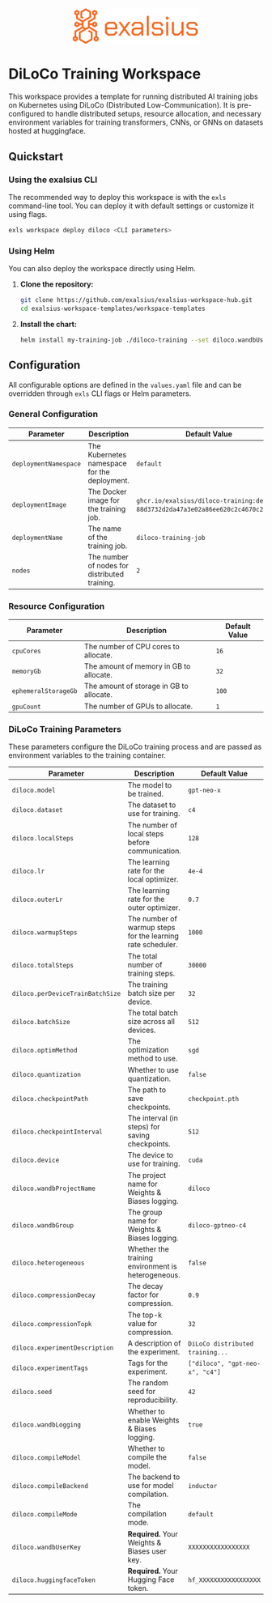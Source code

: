<p align="center"><img src="../../docs/img/logo_banner.png" alt="exalsius banner" width="250"></p>

# DiLoCo Training Workspace

This workspace provides a template for running distributed AI training jobs on Kubernetes using DiLoCo (Distributed Low-Communication). 
It is pre-configured to handle distributed setups, resource allocation, and necessary environment variables for training transformers, CNNs, or GNNs on datasets hosted at huggingface.

## Quickstart

### Using the exalsius CLI

The recommended way to deploy this workspace is with the `exls` command-line tool. You can deploy it with default settings or customize it using flags.

```sh
exls workspace deploy diloco <CLI parameters>
```

### Using Helm

You can also deploy the workspace directly using Helm.

1.  **Clone the repository:**
    ```sh
    git clone https://github.com/exalsius/exalsius-workspace-hub.git
    cd exalsius-workspace-templates/workspace-templates
    ```

2.  **Install the chart:**
    ```sh
    helm install my-training-job ./diloco-training --set diloco.wandbUserKey=<your-wandb-key> --set diloco.huggingfaceToken=<your-hf-token>
    ```

## Configuration

All configurable options are defined in the `values.yaml` file and can be overridden through `exls` CLI flags or Helm parameters.

### General Configuration

| Parameter             | Description                                       | Default Value                |
| --------------------- | ------------------------------------------------- | ---------------------------- |
| `deploymentNamespace` | The Kubernetes namespace for the deployment.      | `default`                    |
| `deploymentImage`     | The Docker image for the training job.            | `ghcr.io/exalsius/diloco-training:dev-88d3732d2da47a3e02a86ee620c2c4670c2e4791` |
| `deploymentName`      | The name of the training job.                     | `diloco-training-job`        |
| `nodes`               | The number of nodes for distributed training.     | `2`                          |

### Resource Configuration

| Parameter          | Description                               | Default Value |
| ------------------ | ----------------------------------------- | ------------- |
| `cpuCores`         | The number of CPU cores to allocate.      | `16`          |
| `memoryGb`         | The amount of memory in GB to allocate.   | `32`          |
| `ephemeralStorageGb` | The amount of storage in GB to allocate.  | `100`         |
| `gpuCount`         | The number of GPUs to allocate.           | `1`           |

### DiLoCo Training Parameters

These parameters configure the DiLoCo training process and are passed as environment variables to the training container.

| Parameter                      | Description                                                              | Default Value                  |
| ------------------------------ | ------------------------------------------------------------------------ | ------------------------------ |
| `diloco.model`                 | The model to be trained.                                                 | `gpt-neo-x`                    |
| `diloco.dataset`               | The dataset to use for training.                                         | `c4`                           |
| `diloco.localSteps`            | The number of local steps before communication.                          | `128`                          |
| `diloco.lr`                    | The learning rate for the local optimizer.                               | `4e-4`                         |
| `diloco.outerLr`               | The learning rate for the outer optimizer.                               | `0.7`                          |
| `diloco.warmupSteps`           | The number of warmup steps for the learning rate scheduler.              | `1000`                         |
| `diloco.totalSteps`            | The total number of training steps.                                      | `30000`                        |
| `diloco.perDeviceTrainBatchSize` | The training batch size per device.                                      | `32`                           |
| `diloco.batchSize`             | The total batch size across all devices.                                 | `512`                          |
| `diloco.optimMethod`           | The optimization method to use.                                          | `sgd`                          |
| `diloco.quantization`          | Whether to use quantization.                                             | `false`                        |
| `diloco.checkpointPath`        | The path to save checkpoints.                                            | `checkpoint.pth`               |
| `diloco.checkpointInterval`    | The interval (in steps) for saving checkpoints.                          | `512`                          |
| `diloco.device`                | The device to use for training.                                          | `cuda`                         |
| `diloco.wandbProjectName`      | The project name for Weights & Biases logging.                           | `diloco`                       |
| `diloco.wandbGroup`            | The group name for Weights & Biases logging.                             | `diloco-gptneo-c4`             |
| `diloco.heterogeneous`         | Whether the training environment is heterogeneous.                       | `false`                        |
| `diloco.compressionDecay`      | The decay factor for compression.                                        | `0.9`                          |
| `diloco.compressionTopk`       | The top-k value for compression.                                         | `32`                           |
| `diloco.experimentDescription` | A description of the experiment.                                         | `DiLoCo distributed training...` |
| `diloco.experimentTags`        | Tags for the experiment.                                                 | `["diloco", "gpt-neo-x", "c4"]`  |
| `diloco.seed`                  | The random seed for reproducibility.                                     | `42`                           |
| `diloco.wandbLogging`          | Whether to enable Weights & Biases logging.                              | `true`                         |
| `diloco.compileModel`          | Whether to compile the model.                                            | `false`                        |
| `diloco.compileBackend`        | The backend to use for model compilation.                                | `inductor`                     |
| `diloco.compileMode`           | The compilation mode.                                                    | `default`                      |
| `diloco.wandbUserKey`          | **Required.** Your Weights & Biases user key.                            | `XXXXXXXXXXXXXXXXX`            |
| `diloco.huggingfaceToken`      | **Required.** Your Hugging Face token.                                   | `hf_XXXXXXXXXXXXXXXXX`         |
